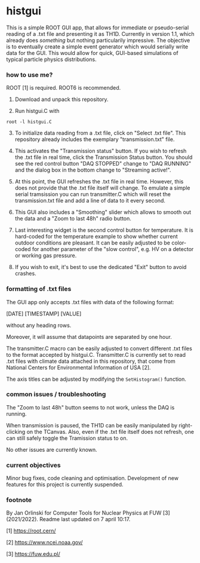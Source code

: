 # histgui

This is a simple ROOT GUI app, that allows for immediate or pseudo-serial reading of a .txt file and presenting it as TH1D.
Currently in version 1.1, which already does _something_ but nothing particularily impressive. The objective is to eventually create a simple event generator which would serially write data for the GUI. This would allow for quick, GUI-based simulations of typical particle physics distributions. 

### how to use me?

ROOT [1] is required. ROOT6 is recommended. 

1. Download and unpack this repository. 

2. Run histgui.C with 

```
root -l histgui.C
```

3. To initialize data reading from a .txt file, click on "Select .txt file". This repository already includes the exemplary "transmission.txt" file.

4. This activates the "Transmission status" button. If you wish to refresh the .txt file in real time, click the Transmission Status button. You should see the red control button "DAQ STOPPED" change to "DAQ RUNNING" and the dialog box in the bottom change to "Streaming active!".

5. At this point, the GUI refreshes the .txt file in real time. However, this does not provide that the .txt file itself will change. To emulate a simple serial tramsission you can run transmitter.C which will reset the transmission.txt file and add a line of data to it every second.

6. This GUI also includes a "Smoothing" slider which allows to smooth out the data and a "Zoom to last 48h" radio button. 

7. Last interesting widget is the second control button for temperature. It is hard-coded for the temperature example to show whether current outdoor conditions are pleasant. It can be easily adjusted to be color-coded for another parameter of the "slow control", e.g. HV on a detector or working gas pressure. 

8. If you wish to exit, it's best to use the dedicated "Exit" button to avoid crashes. 

### formatting of .txt files

The GUI app only accepts .txt files with data of the following format:

[DATE] [TIMESTAMP] [VALUE]

without any heading rows. 

Moreover, it will assume that datapoints are separated by one hour. 

The transmitter.C macro can be easily adjusted to convert different .txt files to the format accepted by histgui.C. Transmitter.C is currently set to read .txt files with climate data attached in this repository, that come from National Centers for Environmental Information of USA [2].

The axis titles can be adjusted by modifying the `SetHistogram()` function.

### common issues / troubleshooting

The "Zoom to last 48h" button seems to not work, unless the DAQ is running. 

When transmission is paused, the TH1D can be easily manipulated by right-clicking on the TCanvas. Also, even if the .txt file itself does not refresh, one can still safely toggle the Tramission status to on. 

No other issues are currently known.

### current objectives

Minor bug fixes, code cleaning and optimisation.
Development of new features for this project is currently suspended.

### footnote

By Jan Orlinski for Computer Tools for Nuclear Physics at FUW [3] (2021/2022).
Readme last updated on 7 april 10:17.

[1] https://root.cern/

[2] https://www.ncei.noaa.gov/

[3] https://fuw.edu.pl/
